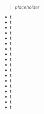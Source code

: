  >*placeholder*
  * t
  * t
  * t
  * t
  * t
  * t
  * t
  * t
  * t
  * t
  * t
  * t
  * t
  * t
  * t
  * t
  * t
  * t


<!-- #TODO: really need this page to explain [IMDONE](https://imdone.io/) implementation as well as wiki contribution (which will be distinct from general site contribution, as I want to direct people to edit the wiki itself, rather than its subtree manifestation on the site; and I believe that's doable through the prose and octicon JS) +wikiTransclusion +feature id:4 gh:6
#TODO: explain our [hexadecimal](https://en.wikipedia.org/wiki/Hexadecimal) numbering system for [reference links](http://spec.commonmark.org/0.28/#reference-link) and [footnotes](https://stackoverflow.com/a/32119820/8304877) id:14
  #NOTE: our present method for [footnotes](https://stackoverflow.com/a/32119820/8304877) is a bit clunky and should ideally be replace with [Kramdown's method](https://kramdown.gettalong.org/syntax.html#footnotes), since our website presently uses Kramdown syntax, but as that method is not compatible with GitHub-flavored markdown (CommonMark, as it so happens), we are using a more compatible HTML-oriented method, pending any changes to GitHub or the event of no longer needing GitHub id:14
  #NOTE: follow [here](https://github.com/github/markup/issues/498) to see if the situation changes at all id:14
#IDEA: consider using [CriticMarkup](http://criticmarkup.com/), but probably only if we can figure out how to configure Jekyll to hide that markup when it builds.  It would be useful if [Prose](http://prose.io) or Atom (Atom does have [*some*](https://atom.io/themes/pen-paper-coffee-syntax) [support](https://github.com/shd101wyy/markdown-preview-enhanced/issues/591#issuecomment-326782396)) recognized CriticMarkup, as well, but we'll just have to make do and perhaps [roll our own solution](https://www.rapidexpedition.org/waypoint/rapidex/) in regard to that id:16
  #NOTE: we could suggest that CriticMarkup be used only in pull requests and never merged into the master branch id:16
#IDEA: [BibTex](http://www.bibtex.org/Using/) support?  We'll have to use the [jekyll plugin](https://github.com/inukshuk/jekyll-scholar) and figure out a good flow for push site builds to gh-pages (which we need to do anyway) id:17
#DONE: figure out a decent way to make the WIP nonsense part of a template so as to remove it altogether from the wiki article (relegating it to something triggered in the frontmatter) +wikiTransclusion id:27
-->
